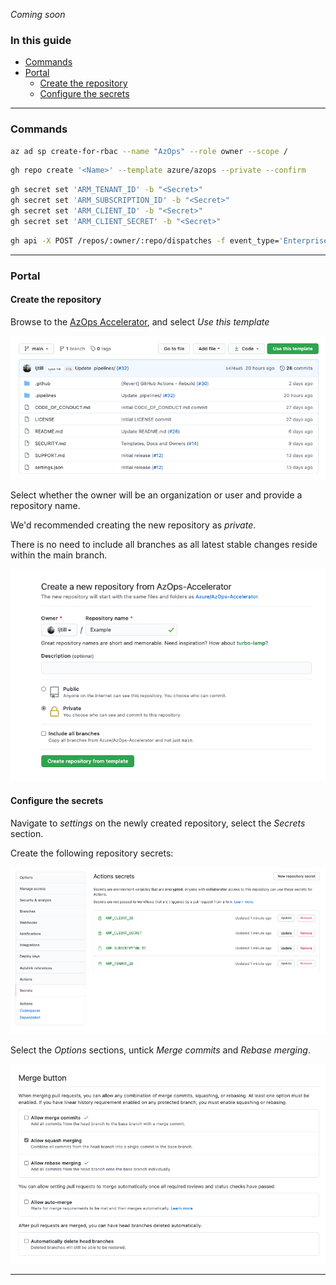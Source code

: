 _Coming soon_

### In this guide

- [Commands](#commands)
- [Portal](#portal)
  - [Create the repository](#create-the-repository)
  - [Configure the secrets](#configure-the-secrets)

---

### Commands

```bash
az ad sp create-for-rbac --name "AzOps" --role owner --scope /
```

```bash
gh repo create '<Name>' --template azure/azops --private --confirm
```

```bash
gh secret set 'ARM_TENANT_ID' -b "<Secret>"
gh secret set 'ARM_SUBSCRIPTION_ID' -b "<Secret>"
gh secret set 'ARM_CLIENT_ID' -b "<Secret>"
gh secret set 'ARM_CLIENT_SECRET' -b "<Secret>"
```

```bash
gh api -X POST /repos/:owner/:repo/dispatches -f event_type='Enterprise-Scale Deployment'
```

---

### Portal

#### Create the repository

Browse to the [AzOps Accelerator](https://github.com/azure/azops), and select *Use this template*

![Create the repository from the template](./Media/Actions/Template-Repository.png)

Select whether the owner will be an organization or user and provide a repository name.

We'd recommended creating the new repository as *private*.

There is no need to include all branches as all latest stable changes reside within the main branch.

![Configure the repository](./Media/Actions/Repository-Configuration.png)

#### Configure the secrets

Navigate to *settings* on the newly created repository, select the *Secrets* section.

Create the following repository secrets:

![Configure the repository secrets](./Media/Actions/Repository-Secrets.png)

Select the *Options* sections, untick *Merge commits* and *Rebase merging*.

![Configure the merge types](./Media/Actions/Merge-Types.png)

---



